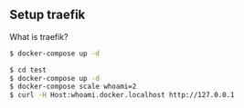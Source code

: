 ## Setup traefik


What is traefik?


```bash
$ docker-compose up -d

$ cd test
$ docker-compose up -d
$ docker-compose scale whoami=2
$ curl -H Host:whoami.docker.localhost http://127.0.0.1
```